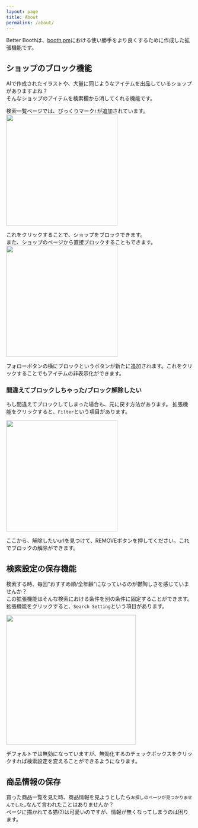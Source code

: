 ```yaml
---
layout: page
title: About
permalink: /about/
---
```


Better Boothは、[booth.pm](https://booth.pm)における使い勝手をより良くするために作成した拡張機能です。

## ショップのブロック機能
AIで作成されたイラストや、大量に同じようなアイテムを出品しているショップがありますよね？<br>
そんなショップのアイテムを検索欄から消してくれる機能です。

検索一覧ページでは、びっくりマーク`!`が追加されています。<br>
<img src="{{site.baseurl}}/images/search_shop_block_btn.png" style="height:300px">

これをクリックすることで、ショップをブロックできます。<br>
また、ショップのページから直接ブロックすることもできます。
<img src="{{site.baseurl}}/images/shop_block_btn.png" style="height:300px">

フォローボタンの横にブロックというボタンが新たに追加されます。これをクリックすることでもアイテムの非表示化ができます。

### 間違えてブロックしちゃった/ブロック解除したい
もし間違えてブロックしてしまった場合も、元に戻す方法があります。
拡張機能をクリックすると、`Filter`という項目があります。

<img src="{{site.baseurl}}/images/extension_filter.png" style="height:300px">

ここから、解除したいurlを見つけて、REMOVEボタンを押してください。これでブロックの解除ができます。

## 検索設定の保存機能
検索する時、毎回"おすすめ順/全年齢"になっているのが鬱陶しさを感じていませんか？<br>
この拡張機能はそんな検索における条件を別の条件に固定することができます。<br>
拡張機能をクリックすると、`Search Setting`という項目があります。

<img src="{{site.baseurl}}/images/extension_search_setting.png" style="height:350px">

デフォルトでは無効になっていますが、無効化するのチェックボックスをクリックすれば検索設定を変えることができるようになります。

## 商品情報の保存
買った商品一覧を見た時、商品情報を見ようとしたら`お探しのページが見つかりませんでした…`なんて言われたことはありませんか？<br>
ページに描かれてる猫(?)は可愛いのですが、情報が無くなってしまうのは困ります。


